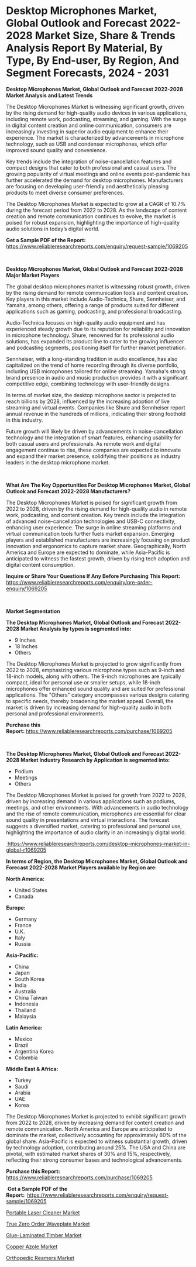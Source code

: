 <p><h1>Desktop Microphones Market, Global Outlook and Forecast 2022-2028 Market Size, Share & Trends Analysis Report By Material, By Type, By End-user, By Region, And Segment Forecasts, 2024 - 2031</h1></p><p><strong>Desktop Microphones Market, Global Outlook and Forecast 2022-2028 Market Analysis and Latest Trends</strong></p>
<p><p>The Desktop Microphones Market is witnessing significant growth, driven by the rising demand for high-quality audio devices in various applications, including remote work, podcasting, streaming, and gaming. With the surge in digital content creation and online communication, consumers are increasingly investing in superior audio equipment to enhance their experience. The market is characterized by advancements in microphone technology, such as USB and condenser microphones, which offer improved sound quality and convenience.</p><p>Key trends include the integration of noise-cancellation features and compact designs that cater to both professional and casual users. The growing popularity of virtual meetings and online events post-pandemic has further accelerated the demand for desktop microphones. Manufacturers are focusing on developing user-friendly and aesthetically pleasing products to meet diverse consumer preferences.</p><p>The Desktop Microphones Market is expected to grow at a CAGR of 10.7% during the forecast period from 2022 to 2028. As the landscape of content creation and remote communication continues to evolve, the market is poised for robust expansion, highlighting the importance of high-quality audio solutions in today’s digital world.</p></p>
<p><strong>Get a Sample PDF of the Report:&nbsp;</strong> <a href="https://www.reliableresearchreports.com/enquiry/request-sample/1069205">https://www.reliableresearchreports.com/enquiry/request-sample/1069205</a></p>
<p>&nbsp;</p>
<p><strong>Desktop Microphones Market, Global Outlook and Forecast 2022-2028 Major Market Players</strong></p>
<p><p>The global desktop microphones market is witnessing robust growth, driven by the rising demand for remote communication tools and content creation. Key players in this market include Audio-Technica, Shure, Sennheiser, and Yamaha, among others, offering a range of products suited for different applications such as gaming, podcasting, and professional broadcasting.</p><p>Audio-Technica focuses on high-quality audio equipment and has experienced steady growth due to its reputation for reliability and innovation in microphone technology. Shure, renowned for its professional audio solutions, has expanded its product line to cater to the growing influencer and podcasting segments, positioning itself for further market penetration.</p><p>Sennheiser, with a long-standing tradition in audio excellence, has also capitalized on the trend of home recording through its diverse portfolio, including USB microphones tailored for online streaming. Yamaha's strong brand presence in audio and music production provides it with a significant competitive edge, combining technology with user-friendly designs.</p><p>In terms of market size, the desktop microphone sector is projected to reach billions by 2028, influenced by the increasing adoption of live streaming and virtual events. Companies like Shure and Sennheiser report annual revenue in the hundreds of millions, indicating their strong foothold in this industry.</p><p>Future growth will likely be driven by advancements in noise-cancellation technology and the integration of smart features, enhancing usability for both casual users and professionals. As remote work and digital engagement continue to rise, these companies are expected to innovate and expand their market presence, solidifying their positions as industry leaders in the desktop microphone market.</p></p>
<p>&nbsp;</p>
<p><strong>What Are The Key Opportunities For Desktop Microphones Market, Global Outlook and Forecast 2022-2028 Manufacturers?</strong></p>
<p><p>The Desktop Microphones Market is poised for significant growth from 2022 to 2028, driven by the rising demand for high-quality audio in remote work, podcasting, and content creation. Key trends include the integration of advanced noise-cancellation technologies and USB-C connectivity, enhancing user experience. The surge in online streaming platforms and virtual communication tools further fuels market expansion. Emerging players and established manufacturers are increasingly focusing on product innovation and ergonomics to capture market share. Geographically, North America and Europe are expected to dominate, while Asia-Pacific is anticipated to witness the fastest growth, driven by rising tech adoption and digital content consumption.</p></p>
<p><strong>Inquire or Share Your Questions If Any Before Purchasing This Report:</strong> <a href="https://www.reliableresearchreports.com/enquiry/pre-order-enquiry/1069205">https://www.reliableresearchreports.com/enquiry/pre-order-enquiry/1069205</a></p>
<p>&nbsp;</p>
<p><strong>Market Segmentation</strong></p>
<p><strong>The Desktop Microphones Market, Global Outlook and Forecast 2022-2028 Market Analysis by types is segmented into:</strong></p>
<p><ul><li>9 Inches</li><li>18 Inches</li><li>Others</li></ul></p>
<p><p>The Desktop Microphones Market is projected to grow significantly from 2022 to 2028, emphasizing various microphone types such as 9-inch and 18-inch models, along with others. The 9-inch microphones are typically compact, ideal for personal use or smaller setups, while 18-inch microphones offer enhanced sound quality and are suited for professional applications. The "Others" category encompasses various designs catering to specific needs, thereby broadening the market appeal. Overall, the market is driven by increasing demand for high-quality audio in both personal and professional environments.</p></p>
<p><strong>Purchase this Report:&nbsp;</strong><a href="https://www.reliableresearchreports.com/purchase/1069205">https://www.reliableresearchreports.com/purchase/1069205</a></p>
<p>&nbsp;</p>
<p><strong>The Desktop Microphones Market, Global Outlook and Forecast 2022-2028 Market Industry Research by Application is segmented into:</strong></p>
<p><ul><li>Podium</li><li>Meetings</li><li>Others</li></ul></p>
<p><p>The Desktop Microphones Market is poised for growth from 2022 to 2028, driven by increasing demand in various applications such as podiums, meetings, and other environments. With advancements in audio technology and the rise of remote communication, microphones are essential for clear sound quality in presentations and virtual interactions. The forecast suggests a diversified market, catering to professional and personal use, highlighting the importance of audio clarity in an increasingly digital world.</p></p>
<p><a href="https://www.reliableresearchreports.com/desktop-microphones-market-in-global-r1069205">&nbsp;https://www.reliableresearchreports.com/desktop-microphones-market-in-global-r1069205</a></p>
<p><strong>In terms of Region, the Desktop Microphones Market, Global Outlook and Forecast 2022-2028 Market Players available by Region are:</strong></p>
<p>
    <p> <strong> North America: </strong>
        <ul>
            <li>United States</li>
            <li>Canada</li>
        </ul>
        </p> 
    <p> <strong> Europe: </strong>
        <ul>
            <li>Germany</li>
            <li>France</li>
            <li>U.K.</li>
            <li>Italy</li>
            <li>Russia</li>
        </ul>
        </p> 
    <p> <strong> Asia-Pacific: </strong>
        <ul>
            <li>China</li>
            <li>Japan</li>
            <li>South Korea</li>
            <li>India</li>
            <li>Australia</li>
            <li>China Taiwan</li>
            <li>Indonesia</li>
            <li>Thailand</li>
            <li>Malaysia</li>
        </ul>
        </p> 
    <p> <strong> Latin America: </strong>
        <ul>
            <li>Mexico</li>
            <li>Brazil</li>
            <li>Argentina Korea</li>
            <li>Colombia</li>
        </ul>
        </p> 
    <p> <strong> Middle East & Africa: </strong>
        <ul>
            <li>Turkey</li>
            <li>Saudi</li>
            <li>Arabia</li>
            <li>UAE</li>
            <li>Korea</li>
        </ul>
    </p>
    </p>
<p><p>The Desktop Microphones Market is projected to exhibit significant growth from 2022 to 2028, driven by increasing demand for content creation and remote communication. North America and Europe are anticipated to dominate the market, collectively accounting for approximately 60% of the global share. Asia-Pacific is expected to witness substantial growth, driven by technology adoption, contributing around 25%. The USA and China are pivotal, with estimated market shares of 30% and 15%, respectively, reflecting their strong consumer bases and technological advancements.</p></p>
<p><strong>Purchase this Report: </strong><a href="https://www.reliableresearchreports.com/purchase/1069205">https://www.reliableresearchreports.com/purchase/1069205</a></p>
<p>&nbsp;<strong>Get a Sample PDF of the Report:&nbsp;&nbsp;</strong><a href="https://www.reliableresearchreports.com/enquiry/request-sample/1069205">https://www.reliableresearchreports.com/enquiry/request-sample/1069205</a></p>
<p><strong></strong></p>
<p><p><a href="https://medium.com/@krisulserrw/the-growth-of-the-portable-laser-cleaner-market-has-been-significant-driven-by-various-critical-257b5f917fbf">Portable Laser Cleaner Market</a></p><p><a href="https://medium.com/@krisulserrw/the-true-zero-order-waveplate-market-research-report-provides-an-in-depth-and-up-to-date-analysis-95edd9d43d80">True Zero Order Waveplate Market</a></p><p><a href="https://issuu.com/reportprime-2/docs/glue-laminated-timber-market-size-2_c328e77b2fd769">Glue-Laminated Timber Market</a></p><p><a href="https://issuu.com/reportprime-2/docs/copper-azole-market-size-2030.pptx_fad5635faef27a">Copper Azole Market</a></p><p><a href="https://www.linkedin.com/pulse/how-regional-global-trends-shaping-orthopedic-reamers-market-mi4be?trackingId=u2isHBS%2BQ3CPz1If4xkvvA%3D%3D">Orthopedic Reamers Market</a></p></p>